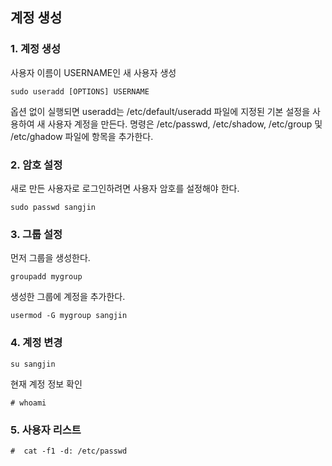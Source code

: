 ## 계정 생성
### 1. 계정 생성
사용자 이름이 USERNAME인 새 사용자 생성
```
sudo useradd [OPTIONS] USERNAME
```
옵션 없이 실행되면 useradd는 /etc/default/useradd 파일에 지정된 기본 설정을 사용하여 새 사용자 계정을 만든다.
명령은 /etc/passwd, /etc/shadow, /etc/group 및 /etc/ghadow 파일에 항목을 추가한다.

### 2. 암호 설정
새로 만든 사용자로 로그인하려면 사용자 암호를 설정해야 한다.
```
sudo passwd sangjin
```

### 3. 그룹 설정
먼저 그룹을 생성한다.
```
groupadd mygroup
```

생성한 그룹에 계정을 추가한다.
```
usermod -G mygroup sangjin
```

### 4. 계정 변경

```
su sangjin
```
현재 계정 정보 확인
```
# whoami
```

### 5. 사용자 리스트
```
#  cat -f1 -d: /etc/passwd
```
